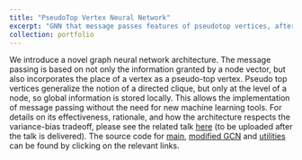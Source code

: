```yaml
---
title: "PseudoTop Vertex Neural Network"
excerpt: "GNN that message passes features of pseudotop vertices, after a refinement"
collection: portfolio
---
```


We introduce a novel graph neural network architecture. The message passing is based on not only the information granted by a node vector, but also incorporates the place of a vertex as a pseudo-top vertex. Pseudo top vertices generalize the notion of a directed clique, but only at the level of a node, so global information is stored locally. This allows the implementation of message passing without the need for new machine learning tools. For details on its effectiveness, rationale, and how the architecture respects the variance-bias tradeoff, please see the related talk [here](files/ptvnn.pdf) (to be uploaded after the talk is delivered). The source code for [main](/files/pTV.py), [modified GCN](/files/GCN_modified.py) and [utilities](/files/utils.py) can be found by clicking on the relevant links.
